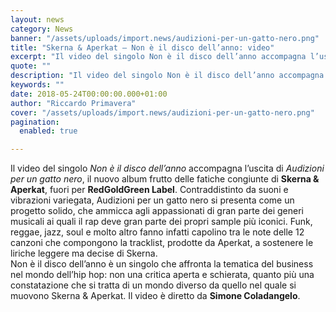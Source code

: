```yaml
---
layout: news
category: News
banner: "/assets/uploads/import.news/audizioni-per-un-gatto-nero.png"
title: "Skerna & Aperkat – Non è il disco dell’anno: video"
excerpt: "Il video del singolo Non è il disco dell’anno accompagna l’uscita di Audizioni per un gatto nero, il nuovo album frutto delle fatiche congiunte di Skerna & Aperkat, fuori per RedGoldGreen Label. Contraddistinto da suoni e vibrazioni variegata, Audizioni per un gatto nero si presenta come un progetto solido, che ammicca agli appassionati di gran parte [&hellip"
quote: ""
description: "Il video del singolo Non è il disco dell’anno accompagna l’uscita di Audizioni per un gatto nero, il nuovo album frutto delle fatiche congiunte di Skerna & Aperkat, fuori per RedGoldGreen Label. Contraddistinto da suoni e vibrazioni variegata, Audizioni per un gatto nero si presenta come un progetto solido, che ammicca agli appassionati di gran parte [&hellip"
keywords: ""
date: 2018-05-24T00:00:00.000+01:00
author: "Riccardo Primavera"
cover: "/assets/uploads/import.news/audizioni-per-un-gatto-nero.png"
pagination:
  enabled: true

---
```


Il video del singolo _Non è il disco dell’anno_ accompagna l’uscita di _Audizioni per un gatto nero_, il nuovo album frutto delle fatiche congiunte di **Skerna & Aperkat**, fuori per **RedGoldGreen Label**. Contraddistinto da suoni e vibrazioni variegata, Audizioni per un gatto nero si presenta come un progetto solido, che ammicca agli appassionati di gran parte dei generi musicali ai quali il rap deve gran parte dei propri sample più iconici. Funk, reggae, jazz, soul e molto altro fanno infatti capolino tra le note delle 12 canzoni che compongono la tracklist, prodotte da Aperkat, a sostenere le liriche leggere ma decise di Skerna.  
Non è il disco dell’anno è un singolo che affronta la tematica del business nel mondo dell’hip hop: non una critica aperta e schierata, quanto più una constatazione che si tratta di un mondo diverso da quello nel quale si muovono Skerna & Aperkat. Il video è diretto da **Simone Coladangelo**.